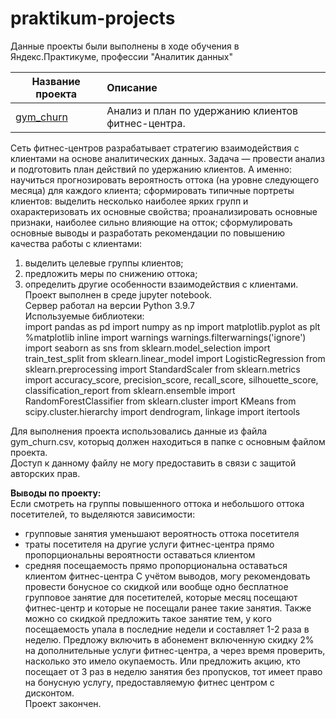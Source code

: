# praktikum-projects
 
Данные проекты были выполнены в ходе обучения в Яндекс.Практикуме, профессии "Аналитик данных"  

| Название проекта | Описание |
|-------|:--------------------------------------|
|[gym_churn](gym_churn_Alexgnik.ipynb)|Анализ и план по удержанию клиентов фитнес-центра.  

Сеть фитнес-центров разрабатывает стратегию взаимодействия с клиентами на основе аналитических данных.
Задача — провести анализ и подготовить план действий по удержанию клиентов.
А именно:
научиться прогнозировать вероятность оттока (на уровне следующего месяца) для каждого клиента;
сформировать типичные портреты клиентов: выделить несколько наиболее ярких групп и охарактеризовать их основные свойства;
проанализировать основные признаки, наиболее сильно влияющие на отток;
сформулировать основные выводы и разработать рекомендации по повышению качества работы с клиентами:

1) выделить целевые группы клиентов;
2) предложить меры по снижению оттока;
3) определить другие особенности взаимодействия с клиентами.
Проект выполнен в среде jupyter notebook.    
Сервер работал на версии Python 3.9.7  
Используемые библиотеки:        
import pandas as pd
import numpy as np
import matplotlib.pyplot as plt
%matplotlib inline
import warnings
warnings.filterwarnings('ignore')
import seaborn as sns
from sklearn.model_selection import train_test_split
from sklearn.linear_model import LogisticRegression
from sklearn.preprocessing import StandardScaler
from sklearn.metrics import accuracy_score, precision_score, recall_score, silhouette_score, classification_report
from sklearn.ensemble import RandomForestClassifier
from sklearn.cluster import KMeans
from scipy.cluster.hierarchy import dendrogram, linkage
import itertools  
   

Для выполнения проекта использовались данные из файла gym_churn.csv,
которыq должен находиться в папке с основным файлом проекта.  
Доступ к данному файлу не могу предоставить в связи с защитой авторских прав. 

**Выводы по проекту:**    
Если смотреть на группы повышенного оттока и небольшого оттока посетителей, то выделяются зависимости:

- групповые занятия уменьшают вероятность оттока посетителя
- траты посетителя на другие услуги фитнес-центра прямо пропорциональны вероятности оставаться клиентом
- средняя посещаемость прямо пропорциональна оставаться клиентом фитнес-центра
С учётом выводов, могу рекомендовать провести бонусное со скидкой или вообще одно бесплатное групповое занятие для посетителей, которые месяц посещают фитнес-центр и которые не посещали ранее такие занятия. Также можно со скидкой предложить такое занятие тем, у кого посещаемость упала в последние недели и составляет 1-2 раза в неделю.
Предложу включить в абонемент включенную скидку 2% на дополнительные услуги фитнес-центра, а через время проверить, насколько это имело окупаемость. Или предложить акцию, кто посещает от 3 раз в неделю занятия без пропусков, тот имеет право на бонусную услугу, предоставляемую фитнес центром с дисконтом.  
Проект закончен.